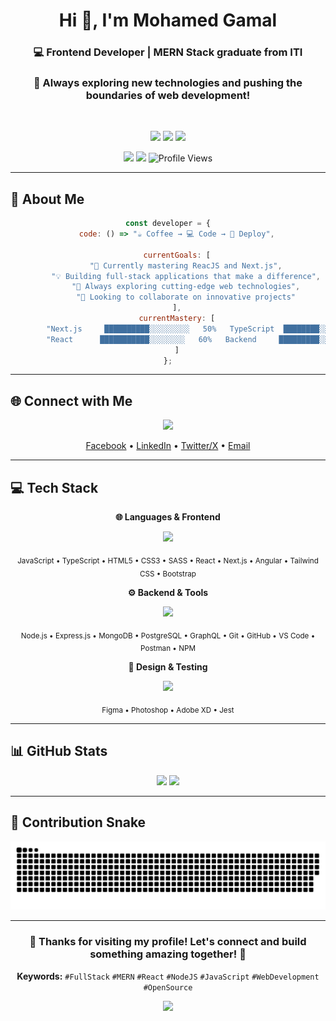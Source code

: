 <h1 align="center">Hi 👋, I'm Mohamed Gamal</h1>
<h3 align="center">💻 Frontend Developer | MERN Stack graduate from ITI</h3>
<h3 align="center">🌟 Always exploring new technologies and pushing the boundaries of web development!</h3>

<div align="center">
<br />
<p align="center">
  <img src="https://img.shields.io/badge/Specialized_in-Frontend_Development-61dafb?style=for-the-badge&logo=react&logoColor=white" />
  <img src="https://img.shields.io/badge/Passionate_about-React.js_and_Next.js-ff6b6b?style=for-the-badge&logo=javascript&logoColor=white" />
  <img src="https://img.shields.io/badge/Focus-Clean_Code-4ecdc4?style=for-the-badge&logo=code&logoColor=white" />
</p>

<p align="center">
  <img src="https://img.shields.io/badge/Goal-Start%20A%20Career%20As%20Frontend%20Developer-blue?style=for-the-badge" />
  <img src="https://img.shields.io/badge/Lives_In-Cairo,%20Egypt-success?style=for-the-badge" />
  <img src="https://komarev.com/ghpvc/?username=mo0hamed-shoaib&label=Profile%20views&color=a855f7&style=for-the-badge" alt="Profile Views" />
</p>

</div>

---

## 💫 About Me

<div align="center">

```javascript
const developer = {
    code: () => "☕ Coffee → 💻 Code → 🚀 Deploy",
    
    currentGoals: [
        "🌱 Currently mastering ReacJS and Next.js",
        "💡 Building full-stack applications that make a difference",
        "🎯 Always exploring cutting-edge web technologies",
        "🤝 Looking to collaborate on innovative projects"
    ],
    currentMastery: [
        "Next.js     ██████████░░░░░░░░░   50%   TypeScript  ████████░░░░░░░░░░░   30%",
        "React      ███████████░░░░░░░░   60%   Backend     █████████░░░░░░░░░░   35%"
    ]
};
```

</div>

---

## 🌐 Connect with Me
<p align="center">
  <a href="https://go-skill-icons.vercel.app/">
    <img src="https://go-skill-icons.vercel.app/api/icons?i=facebook,linkedin,twitter,gmail&theme=dark&titles=true" />
  </a>
</p>

<p align="center">
  <a href="https://facebook.com/mohamed.jamal84" target="_blank">Facebook</a> •
  <a href="https://linkedin.com/in/mohamed-g-shoaib" target="_blank">LinkedIn</a> •
  <a href="https://x.com/mo0hamed_gamal" target="_blank">Twitter/X</a> •
  <a href="mailto:mohamed.gamal.shoaib@gmail.com" target="_blank">Email</a>
</p>

---

## 💻 Tech Stack

<div align="center">

**🌐 Languages & Frontend**
<p align="center">
  <a href="https://go-skill-icons.vercel.app/">
    <img src="https://go-skill-icons.vercel.app/api/icons?i=js,ts,html,css,sass,react,nextjs,angular,tailwind,bootstrap&theme=dark&perline=10&titles=true" />
  </a>
</p>
<p align="center">
  <sub>JavaScript • TypeScript • HTML5 • CSS3 • SASS • React • Next.js • Angular • Tailwind CSS • Bootstrap</sub>
</p>

**⚙️ Backend & Tools**
<p align="center">
  <a href="https://go-skill-icons.vercel.app/">
    <img src="https://go-skill-icons.vercel.app/api/icons?i=nodejs,express,mongodb,postgresql,graphql,git,github,vscode,postman,npm&theme=dark&perline=10&titles=true" />
  </a>
</p>
<p align="center">
  <sub>Node.js • Express.js • MongoDB • PostgreSQL • GraphQL • Git • GitHub • VS Code • Postman • NPM</sub>
</p>

**🎨 Design & Testing**
<p align="center">
  <a href="https://go-skill-icons.vercel.app/">
    <img src="https://go-skill-icons.vercel.app/api/icons?i=figma,ps,xd,jest&theme=dark&perline=4&titles=true" />
  </a>
</p>
<p align="center">
  <sub>Figma • Photoshop • Adobe XD • Jest</sub>
</p>

</div>

---

## 📊 GitHub Stats
<div align="center">
  <img src="https://github-readme-stats.vercel.app/api/top-langs/?username=mo0hamed-shoaib&theme=radical&hide_border=true&include_all_commits=true&count_private=true&layout=compact" height="170" />
  <img src="https://nirzak-streak-stats.vercel.app/?user=mo0hamed-shoaib&theme=radical&hide_border=true" height="170"/>
</div>

---

## 🐍 Contribution Snake
<p align="center">
  <img src="https://raw.githubusercontent.com/mo0hamed-shoaib/mo0hamed-shoaib/output/github-contribution-grid-snake-radical.svg" alt="Snake animation" />
</p>

---

<div align="center">
  <h3>💖 Thanks for visiting my profile! Let's connect and build something amazing together! 🚀</h3>
  
  **Keywords:** `#FullStack` `#MERN` `#React` `#NodeJS` `#JavaScript` `#WebDevelopment` `#OpenSource`
  
  <img src="https://capsule-render.vercel.app/api?type=waving&color=gradient&customColorList=6,11,20&height=120&section=footer&text=Happy%20Coding!&fontSize=30&fontColor=fff&animation=twinkling" />
</div>
